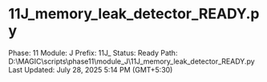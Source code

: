 # 11J_memory_leak_detector_READY.py

Phase: 11
Module: J
Prefix: 11J_
Status: Ready
Path: D:\MAGIC\scripts\phase11\module_J\11J_memory_leak_detector_READY.py
Last Updated: July 28, 2025 5:14 PM (GMT+5:30)
